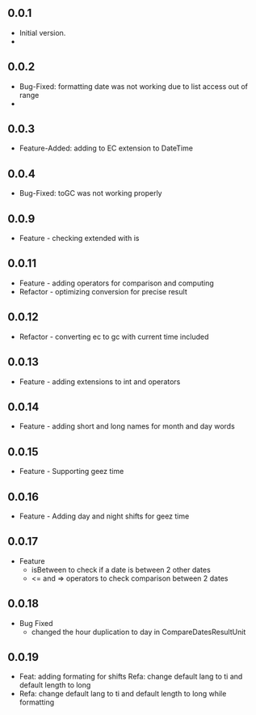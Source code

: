 ## 0.0.1

- Initial version.
-

## 0.0.2

- Bug-Fixed: formatting date was not working due to list access out of range
-

## 0.0.3

- Feature-Added: adding to EC extension to DateTime

## 0.0.4

- Bug-Fixed: toGC was not working properly

## 0.0.9

- Feature - checking extended with is

## 0.0.11

- Feature - adding operators for comparison and computing
- Refactor - optimizing conversion for precise result

## 0.0.12

- Refactor - converting ec to gc with current time included

## 0.0.13

- Feature - adding extensions to int and operators

## 0.0.14

- Feature - adding short and long names for month and day words

## 0.0.15

- Feature - Supporting geez time

## 0.0.16

- Feature - Adding day and night shifts for geez time

## 0.0.17

- Feature
  - isBetween to check if a date is between 2 other dates
  - <= and => operators to check comparison between 2 dates

## 0.0.18

- Bug Fixed
  - changed the hour duplication to day in CompareDatesResultUnit

## 0.0.19

- Feat: adding formating for shifts Refa: change default lang to ti and default length to long
- Refa: change default lang to ti and default length to long while formatting
